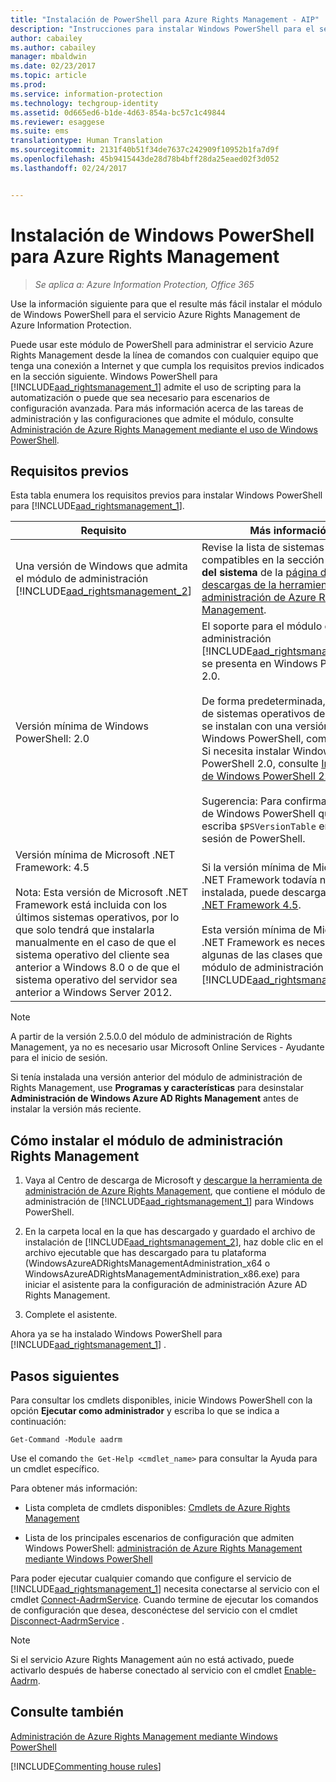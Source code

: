```yaml
---
title: "Instalación de PowerShell para Azure Rights Management - AIP"
description: "Instrucciones para instalar Windows PowerShell para el servicio Azure Rights Management de Azure Information Protection. El nombre de este módulo es AADRM."
author: cabailey
ms.author: cabailey
manager: mbaldwin
ms.date: 02/23/2017
ms.topic: article
ms.prod: 
ms.service: information-protection
ms.technology: techgroup-identity
ms.assetid: 0d665ed6-b1de-4d63-854a-bc57c1c49844
ms.reviewer: esaggese
ms.suite: ems
translationtype: Human Translation
ms.sourcegitcommit: 2131f40b51f34de7637c242909f10952b1fa7d9f
ms.openlocfilehash: 45b9415443de28d78b4bff28da25eaed02f3d052
ms.lasthandoff: 02/24/2017


---
```


# <a name="installing-windows-powershell-for-azure-rights-management"></a>Instalación de Windows PowerShell para Azure Rights Management

>*Se aplica a: Azure Information Protection, Office 365*

Use la información siguiente para que el resulte más fácil instalar el módulo de Windows PowerShell para el servicio Azure Rights Management de Azure Information Protection.

Puede usar este módulo de PowerShell para administrar el servicio Azure Rights Management desde la línea de comandos con cualquier equipo que tenga una conexión a Internet y que cumpla los requisitos previos indicados en la sección siguiente. Windows PowerShell para [!INCLUDE[aad_rightsmanagement_1](../includes/aad_rightsmanagement_1_md.md)] admite el uso de scripting para la automatización o puede que sea necesario para escenarios de configuración avanzada. Para más información acerca de las tareas de administración y las configuraciones que admite el módulo, consulte [Administración de Azure Rights Management mediante el uso de Windows PowerShell](administer-powershell.md).

## <a name="prerequisites"></a>Requisitos previos
Esta tabla enumera los requisitos previos para instalar Windows PowerShell para [!INCLUDE[aad_rightsmanagement_1](../includes/aad_rightsmanagement_1_md.md)].

|Requisito|Más información|
|---------------|--------------------|
|Una versión de Windows que admita el módulo de administración [!INCLUDE[aad_rightsmanagement_2](../includes/aad_rightsmanagement_2_md.md)]|Revise la lista de sistemas operativos compatibles en la sección **Requisitos del sistema** de la [página de descargas de la herramienta de administración de Azure Rights Management](http://go.microsoft.com/fwlink/?LinkId=257721).|
|Versión mínima de Windows PowerShell: 2.0|El soporte para el módulo de administración [!INCLUDE[aad_rightsmanagement_2](../includes/aad_rightsmanagement_2_md.md)] se presenta en Windows PowerShell 2.0.<br /><br />De forma predeterminada, la mayoría de sistemas operativos de Windows se instalan con una versión 2.0 de Windows PowerShell, como mínimo. Si necesita instalar Windows PowerShell 2.0, consulte [Instalación de Windows PowerShell 2.0](http://msdn.microsoft.com/library/ff637750.aspx).<br /><br />Sugerencia: Para confirmar la versión de Windows PowerShell que ejecuta, escriba `$PSVersionTable` en una sesión de PowerShell.|
|Versión mínima de Microsoft .NET Framework: 4.5<br /><br />Nota: Esta versión de Microsoft .NET Framework está incluida con los últimos sistemas operativos, por lo que solo tendrá que instalarla manualmente en el caso de que el sistema operativo del cliente sea anterior a Windows 8.0 o de que el sistema operativo del servidor sea anterior a Windows Server 2012.|Si la versión mínima de Microsoft .NET Framework todavía no está instalada, puede descargar [Microsoft .NET Framework 4.5](http://www.microsoft.com/download/details.aspx?id=30653).<br /><br />Esta versión mínima de Microsoft .NET Framework es necesaria para algunas de las clases que usa el módulo de administración de [!INCLUDE[aad_rightsmanagement_2](../includes/aad_rightsmanagement_2_md.md)].|

> [!NOTE]
> A partir de la versión 2.5.0.0 del módulo de administración de Rights Management, ya no es necesario usar Microsoft Online Services - Ayudante para el inicio de sesión.
> 
> Si tenía instalada una versión anterior del módulo de administración de Rights Management, use **Programas y características** para desinstalar **Administración de Windows Azure AD Rights Management** antes de instalar la versión más reciente.


## <a name="how-to-install-the-rights-management-administration-module"></a>Cómo instalar el módulo de administración Rights Management

1.  Vaya al Centro de descarga de Microsoft y [descargue la herramienta de administración de Azure Rights Management](https://go.microsoft.com/fwlink/?LinkId=257721), que contiene el módulo de administración de [!INCLUDE[aad_rightsmanagement_1](../includes/aad_rightsmanagement_1_md.md)] para Windows PowerShell.

2.  En la carpeta local en la que has descargado y guardado el archivo de instalación de [!INCLUDE[aad_rightsmanagement_2](../includes/aad_rightsmanagement_2_md.md)], haz doble clic en el archivo ejecutable que has descargado para tu plataforma (WindowsAzureADRightsManagementAdministration_x64 o WindowsAzureADRightsManagementAdministration_x86.exe) para iniciar el asistente para la configuración de administración Azure AD Rights Management.

3.  Complete el asistente.

Ahora ya se ha instalado Windows PowerShell para [!INCLUDE[aad_rightsmanagement_1](../includes/aad_rightsmanagement_1_md.md)] .

## <a name="next-steps"></a>Pasos siguientes
Para consultar los cmdlets disponibles, inicie Windows PowerShell con la opción **Ejecutar como administrador** y escriba lo que se indica a continuación:

```
Get-Command -Module aadrm
```
Use el comando `the Get-Help <cmdlet_name>` para consultar la Ayuda para un cmdlet específico.

Para obtener más información:

-   Lista completa de cmdlets disponibles: [Cmdlets de Azure Rights Management](https://msdn.microsoft.com/library/windowsazure/dn629398.aspx)

-   Lista de los principales escenarios de configuración que admiten Windows PowerShell: [administración de Azure Rights Management mediante Windows PowerShell](administer-powershell.md)

Para poder ejecutar cualquier comando que configure el servicio de [!INCLUDE[aad_rightsmanagement_1](../includes/aad_rightsmanagement_1_md.md)] necesita conectarse al servicio con el cmdlet [Connect-AadrmService](https://msdn.microsoft.com/library/windowsazure/dn629415.aspx). Cuando termine de ejecutar los comandos de configuración que desea, desconéctese del servicio con el cmdlet [Disconnect-AadrmService](https://msdn.microsoft.com/library/windowsazure/dn629416.aspx) .

> [!NOTE]
> Si el servicio Azure Rights Management aún no está activado, puede activarlo después de haberse conectado al servicio con el cmdlet [Enable-Aadrm](https://msdn.microsoft.com/library/windowsazure/dn629412.aspx).

## <a name="see-also"></a>Consulte también
[Administración de Azure Rights Management mediante Windows PowerShell](administer-powershell.md)

[!INCLUDE[Commenting house rules](../includes/houserules.md)]
